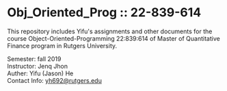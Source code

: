 # Obj_Oriented_Prog :: 22-839-614
This repository includes Yifu's assignments and other documents for the course Object-Oriented-Programming 22:839:614 of Master of Quantitative Finance program in Rutgers University.

Semester: fall 2019<br/>
Instructor: Jenq Jhon<br/>
Auther: Yifu (Jason) He<br/>
Contact Info: yh692@rutgers.edu<br/>
